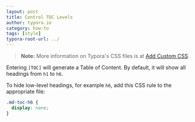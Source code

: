 ```yaml
---
layout: post
title: Control TOC Levels
author: typora.io
category: how-to
tags: [style]
typora-root-url: ../
---
```


>  **Note:** More information on Typora's CSS files is at [Add Custom CSS]().

Entering `[TOC]` will generate a Table of Content. By default, it will show all headings from `h1` to `h6`. 

To hide low-level headings, for example `h6`, add this CSS rule to the appropriate file:

```css
.md-toc-h6 {
  display: none;
}
```

